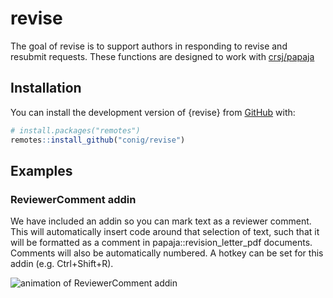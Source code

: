 
<!-- README.md is generated from README.Rmd. Please edit that file -->

# revise

<!-- badges: start -->
<!-- badges: end -->

The goal of revise is to support authors in responding to revise and
resubmit requests. These functions are designed to work with
[crsj/papaja](https://github.com/crsh/papaja)

## Installation

You can install the development version of {revise} from
[GitHub](https://github.com/conig/revise) with:

``` r
# install.packages("remotes")
remotes::install_github("conig/revise")
```

## Examples

### ReviewerComment addin

We have included an addin so you can mark text as a reviewer comment.
This will automatically insert code around that selection of text, such
that it will be formatted as a comment in papaja::revision_letter_pdf
documents. Comments will also be automatically numbered. A hotkey can be
set for this addin (e.g. Ctrl+Shift+R).

![animation of ReviewerComment
addin](man/figures/README/ReviewerComment.gif)

